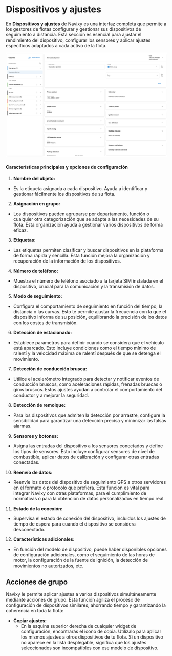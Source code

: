 # Dispositivos y ajustes

En **Dispositivos y ajustes** de Navixy es una interfaz completa que permite a los gestores de flotas configurar y gestionar sus dispositivos de seguimiento a distancia. Esta sección es esencial para ajustar el rendimiento del dispositivo, configurar los sensores y aplicar ajustes específicos adaptados a cada activo de la flota.

![image-20240814-225942.png](attachments/image-20240814-225942.png)

#### Características principales y opciones de configuración

1. **Nombre del objeto:**
  - Es la etiqueta asignada a cada dispositivo. Ayuda a identificar y gestionar fácilmente los dispositivos de su flota.
2. **Asignación en grupo:**
  - Los dispositivos pueden agruparse por departamento, función o cualquier otra categorización que se adapte a las necesidades de su flota. Esta organización ayuda a gestionar varios dispositivos de forma eficaz.
3. **Etiquetas:**
  - Las etiquetas permiten clasificar y buscar dispositivos en la plataforma de forma rápida y sencilla. Esta función mejora la organización y recuperación de la información de los dispositivos.
4. **Número de teléfono:**
  - Muestra el número de teléfono asociado a la tarjeta SIM instalada en el dispositivo, crucial para la comunicación y la transmisión de datos.
5. **Modo de seguimiento:**
  - Configura el comportamiento de seguimiento en función del tiempo, la distancia o las curvas. Esto te permite ajustar la frecuencia con la que el dispositivo informa de su posición, equilibrando la precisión de los datos con los costes de transmisión.
6. **Detección de estacionado:**
  - Establece parámetros para definir cuándo se considera que el vehículo está aparcado. Esto incluye condiciones como el tiempo mínimo de ralentí y la velocidad máxima de ralentí después de que se detenga el movimiento.
7. **Detección de conducción brusca:**
  - Utilice el acelerómetro integrado para detectar y notificar eventos de conducción bruscos, como aceleraciones rápidas, frenadas bruscas o giros bruscos. Estos ajustes ayudan a controlar el comportamiento del conductor y a mejorar la seguridad.
8. **Detección de remolque:**
  - Para los dispositivos que admiten la detección por arrastre, configure la sensibilidad para garantizar una detección precisa y minimizar las falsas alarmas.
9. **Sensores y botones:**
  - Asigna las entradas del dispositivo a los sensores conectados y define los tipos de sensores. Esto incluye configurar sensores de nivel de combustible, aplicar datos de calibración y configurar otras entradas conectadas.
10. **Reenvío de datos:**
  - Reenvíe los datos del dispositivo de seguimiento GPS a otros servidores en el formato o protocolo que prefiera. Esta función es vital para integrar Navixy con otras plataformas, para el cumplimiento de normativas o para la obtención de datos personalizados en tiempo real.
11. **Estado de la conexión:**
  - Supervisa el estado de conexión del dispositivo, incluidos los ajustes de tiempo de espera para cuando el dispositivo se considera desconectado.
12. **Características adicionales:**
  - En función del modelo de dispositivo, puede haber disponibles opciones de configuración adicionales, como el seguimiento de las horas de motor, la configuración de la fuente de ignición, la detección de movimientos no autorizados, etc.

## Acciones de grupo

Navixy le permite aplicar ajustes a varios dispositivos simultáneamente mediante acciones de grupo. Esta función agiliza el proceso de configuración de dispositivos similares, ahorrando tiempo y garantizando la coherencia en toda la flota:

- **Copiar ajustes:**
  - En la esquina superior derecha de cualquier widget de configuración, encontrarás el icono de copia. Utilízalo para aplicar los mismos ajustes a otros dispositivos de tu flota. Si un dispositivo no aparece en la lista desplegable, significa que los ajustes seleccionados son incompatibles con ese modelo de dispositivo.